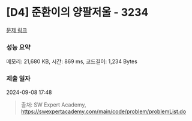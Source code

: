 # [D4] 준환이의 양팔저울 - 3234 

[문제 링크](https://swexpertacademy.com/main/code/problem/problemDetail.do?contestProbId=AWAe7XSKfUUDFAUw) 

### 성능 요약

메모리: 21,680 KB, 시간: 869 ms, 코드길이: 1,234 Bytes

### 제출 일자

2024-09-08 17:48



> 출처: SW Expert Academy, https://swexpertacademy.com/main/code/problem/problemList.do